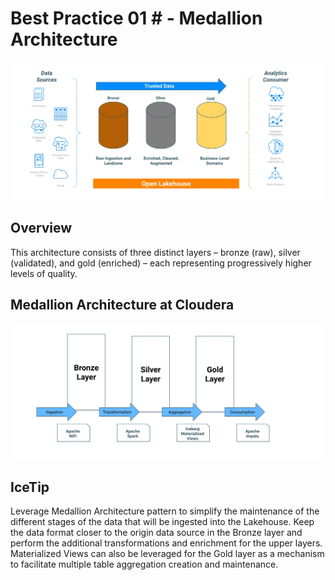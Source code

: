 #  Best Practice 01 # - Medallion Architecture

![best_practice_1a.jpg](../../images/best_practice_1a.jpg)

## Overview

This architecture consists of three distinct layers – bronze (raw), silver (validated), and gold (enriched) – each representing progressively higher levels of quality. 

## Medallion Architecture at Cloudera

![best_practice_1b.jpg](../../images/best_practice_1b.jpg)

## IceTip 

Leverage Medallion Architecture pattern to simplify the maintenance of the different stages of the data that will be ingested into the Lakehouse.
Keep the data format closer to the origin data source in the Bronze layer and perform the additional transformations and enrichment for the upper layers. 
Materialized Views can also be leveraged for the Gold layer as a mechanism to facilitate multiple table aggregation creation and maintenance. 
